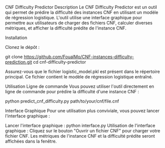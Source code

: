 CNF Difficulty Predictor
Description
Le CNF Difficulty Predictor est un outil qui permet de prédire la difficulté des instances CNF en utilisant un modèle de régression logistique. L'outil utilise une interface graphique pour permettre aux utilisateurs de charger des fichiers CNF, calculer diverses métriques, et afficher la difficulté prédite de l'instance CNF.

Installation



Clonez le dépôt :

git clone https://github.com/FoualMo/CNF-instances-difficulty-prediction.git
cd cnf-difficulty-predictor

Assurez-vous que le fichier logistic_model.pkl est présent dans le répertoire principal. Ce fichier contient le modèle de régression logistique entraîné.

Utilisation
Ligne de commande
Vous pouvez utiliser l'outil directement en ligne de commande pour prédire la difficulté d'une instance CNF :

python predict_cnf_difficulty.py path/to/your/cnf/file.cnf



Interface Graphique
Pour une utilisation plus conviviale, vous pouvez lancer l'interface graphique :




Lancer l'interface graphique :
python interface.py
Utilisation de l'interface graphique :
Cliquez sur le bouton "Ouvrir un fichier CNF" pour charger votre fichier CNF.
Les métriques de l'instance CNF et la difficulté prédite seront affichées dans la fenêtre.
